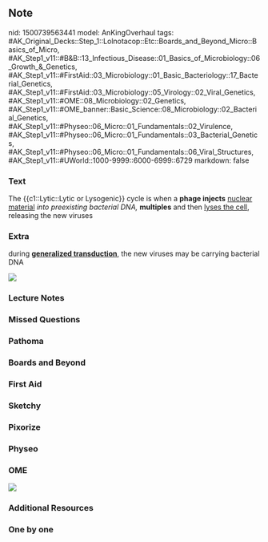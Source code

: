 ## Note
nid: 1500739563441
model: AnKingOverhaul
tags: #AK_Original_Decks::Step_1::Lolnotacop::Etc::Boards_and_Beyond_Micro::Basics_of_Micro, #AK_Step1_v11::#B&B::13_Infectious_Disease::01_Basics_of_Microbiology::06_Growth_&_Genetics, #AK_Step1_v11::#FirstAid::03_Microbiology::01_Basic_Bacteriology::17_Bacterial_Genetics, #AK_Step1_v11::#FirstAid::03_Microbiology::05_Virology::02_Viral_Genetics, #AK_Step1_v11::#OME::08_Microbiology::02_Genetics, #AK_Step1_v11::#OME_banner::Basic_Science::08_Microbiology::02_Bacterial_Genetics, #AK_Step1_v11::#Physeo::06_Micro::01_Fundamentals::02_Virulence, #AK_Step1_v11::#Physeo::06_Micro::01_Fundamentals::03_Bacterial_Genetics, #AK_Step1_v11::#Physeo::06_Micro::01_Fundamentals::06_Viral_Structures, #AK_Step1_v11::#UWorld::1000-9999::6000-6999::6729
markdown: false

### Text
The {{c1::Lytic::Lytic or Lysogenic}} cycle is when a <b>phage
injects</b> <u>nuclear material</u> <i>into preexisting bacterial
DNA,</i> <b>multiples</b> and then <u>lyses the cell</u>, releasing
the new viruses

### Extra
during <u style="font-weight: bold;">generalized transduction</u>,
the new viruses may be carrying bacterial DNA
<div><img src="paste-58531814310124.jpg"></div>

### Lecture Notes


### Missed Questions


### Pathoma


### Boards and Beyond


### First Aid


### Sketchy


### Pixorize


### Physeo


### OME
<div class="ome-widget">
  <a href=
  "https://onlinemeded.org/spa/microbiology/bacterial-genetics/acquire?ref=anki">
  <img src="_OME_AnkiFlashcards_Lesson_2.png"></a>
</div>

### Additional Resources


### One by one

